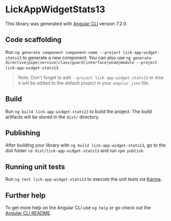 # LickAppWidgetStats13

This library was generated with [Angular CLI](https://github.com/angular/angular-cli) version 7.2.0.

## Code scaffolding

Run `ng generate component component-name --project lick-app-widget-stats13` to generate a new component. You can also use `ng generate directive|pipe|service|class|guard|interface|enum|module --project lick-app-widget-stats13`.
> Note: Don't forget to add `--project lick-app-widget-stats13` or else it will be added to the default project in your `angular.json` file. 

## Build

Run `ng build lick-app-widget-stats13` to build the project. The build artifacts will be stored in the `dist/` directory.

## Publishing

After building your library with `ng build lick-app-widget-stats13`, go to the dist folder `cd dist/lick-app-widget-stats13` and run `npm publish`.

## Running unit tests

Run `ng test lick-app-widget-stats13` to execute the unit tests via [Karma](https://karma-runner.github.io).

## Further help

To get more help on the Angular CLI use `ng help` or go check out the [Angular CLI README](https://github.com/angular/angular-cli/blob/master/README.md).
